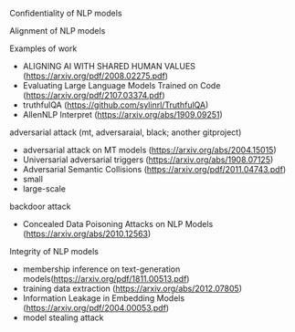Confidentiality of NLP models

Alignment of NLP models

Examples of work 
- ALIGNING AI WITH SHARED HUMAN VALUES (https://arxiv.org/pdf/2008.02275.pdf)
- Evaluating Large Language Models Trained on Code (https://arxiv.org/pdf/2107.03374.pdf)
- truthfulQA (https://github.com/sylinrl/TruthfulQA)
- AllenNLP Interpret (https://arxiv.org/abs/1909.09251)

adversarial attack (mt, adversaraial, black; another gitproject)
- adversarial attack on MT models (https://arxiv.org/abs/2004.15015)
- Universarial adversarial triggers (https://arxiv.org/abs/1908.07125)
- Adversarial Semantic Collisions (https://arxiv.org/pdf/2011.04743.pdf)
- small
- large-scale 

backdoor attack 
- Concealed Data Poisoning Attacks on NLP Models (https://arxiv.org/abs/2010.12563)


Integrity of NLP models
- membership inference on text-generation models(https://arxiv.org/pdf/1811.00513.pdf)
- training data extraction (https://arxiv.org/abs/2012.07805)
- Information Leakage in Embedding Models (https://arxiv.org/pdf/2004.00053.pdf)
- model stealing attack 



